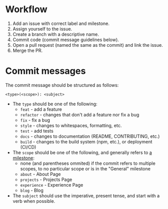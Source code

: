 # Workflow

1. Add an issue with correct label and milestone.
2. Assign yourself to the issue.
3. Create a branch with a descriptive name.
4. Commit code (commit message guidelines below).
5. Open a pull request (named the same as the commit) and link the issue.
6. Merge the PR.

# Commit messages

The commit message should be structured as follows:

```
<type>(<scope>): <subject>
```

- The `type` should be one of the following:
  - `feat` - add a feature
  - `refactor` - changes that don't add a feature nor fix a bug
  - `fix` - fix a bug
  - `style` - changes to whitespaces, formatting, etc.
  - `test` - add tests
  - `docs` - changes to documentation (README, CONTRIBUTING, etc.)
  - `build` - changes to the build system (npm, etc.), or deployment (CI/CD)
- The `scope` should be one of the following, and generally refers to [a milestone](https://github.com/tchojnacki/tchojnacki-dev/milestones):
  - none (and parentheses ommited) if the commit refers to multiple scopes, to no particular scope or is in the "General" milestone
  - `about` - About Page
  - `projects` - Projects Page
  - `experience` - Experience Page
  - `blog` - Blog
- The `subject` should use the imperative, present tense, and start with a verb when possible.
